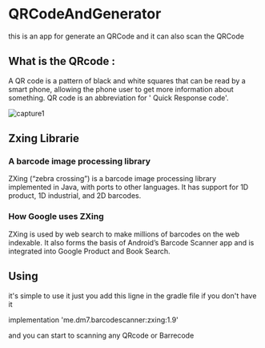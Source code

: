 # QRCodeAndGenerator
this is an app for generate an QRCode and it can also scan the QRCode

## What is the QRcode :
A QR code is a pattern of black and white squares that can be read by a smart phone, allowing the phone user to get more information about something. QR code is an abbreviation for ' Quick Response code'.

![capture1](https://user-images.githubusercontent.com/29558298/72520813-8ce12980-385a-11ea-93c7-f4b96e5ff3a1.jpg)

## Zxing Librarie

### A barcode image processing library
ZXing (“zebra crossing”) is a barcode image processing library implemented in Java, with ports to other languages. It has support for 1D product, 1D industrial, and 2D barcodes.

### How Google uses ZXing
ZXing is used by web search to make millions of barcodes on the web indexable. It also forms the basis of Android’s Barcode Scanner app and is integrated into Google Product and Book Search.


## Using 
it's simple to use it just you add this ligne in the gradle file if you don't have it 

implementation 'me.dm7.barcodescanner:zxing:1.9'

and you can start to scanning any QRcode or Barrecode



